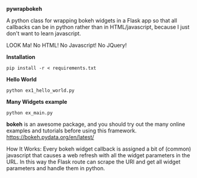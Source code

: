 **pywrapbokeh**

A python class for wrapping bokeh widgets in a Flask app so that all callbacks can be in python rather than in HTML/javascript, because I just don't want to learn javascript.

LOOK Ma! No HTML! No Javascript! No JQuery!

**Installation**
```buildoutcfg
pip install -r < requirements.txt
```

**Hello World**
```buildoutcfg
python ex1_hello_world.py
```

**Many Widgets example**
```buildoutcfg
python ex_main.py
```

**bokeh** is an awesome package, and you should try out the many online examples and tutorials before using this framework.
https://bokeh.pydata.org/en/latest/

How It Works:
Every bokeh widget callback is assigned a bit of (common) javascript that causes a web refresh with all the widget parameters in the URL. In this way the Flask route can scrape the URl and get all widget parameters and handle them in python.

